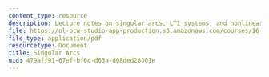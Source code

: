 ```yaml
---
content_type: resource
description: Lecture notes on singular arcs, LTI systems, and nonlinear systems.
file: https://ol-ocw-studio-app-production.s3.amazonaws.com/courses/16-323-principles-of-optimal-control-spring-2008/479aff9167efbf0cd63ad08ded28301e_lec10.pdf
file_type: application/pdf
resourcetype: Document
title: Singular Arcs
uid: 479aff91-67ef-bf0c-d63a-d08ded28301e
---
```

